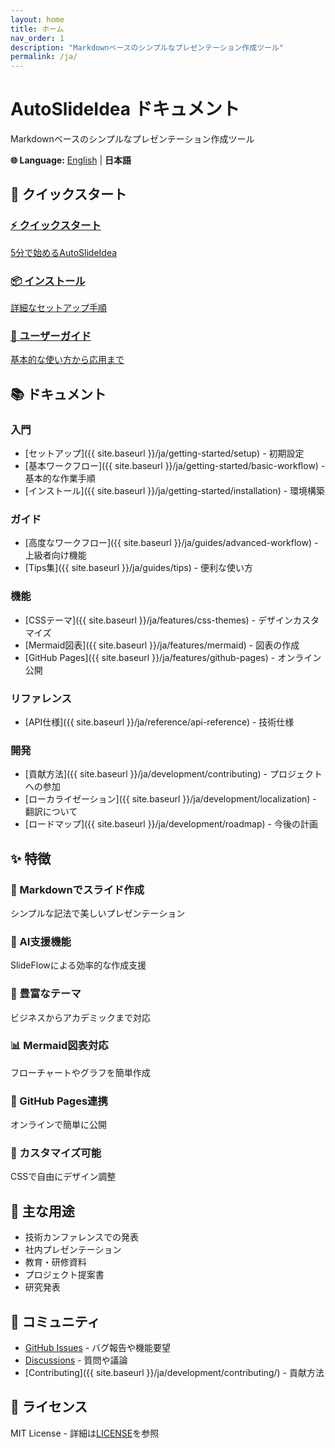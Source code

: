 ```yaml
---
layout: home
title: ホーム
nav_order: 1
description: "Markdownベースのシンプルなプレゼンテーション作成ツール"
permalink: /ja/
---
```


# AutoSlideIdea ドキュメント

Markdownベースのシンプルなプレゼンテーション作成ツール

<div class="language-banner">
  <p>
    <strong>🌐 Language:</strong> 
    <a href="{{ site.baseurl }}/">English</a> | 
    <strong>日本語</strong>
  </p>
</div>

## 🚀 クイックスタート

<div class="quick-start-cards">
  <a href="{{ site.baseurl }}/ja/quickstart/" class="card">
    <h3>⚡ クイックスタート</h3>
    <p>5分で始めるAutoSlideIdea</p>
  </a>
  
  <a href="{{ site.baseurl }}/ja/getting-started/installation" class="card">
    <h3>📦 インストール</h3>
    <p>詳細なセットアップ手順</p>
  </a>
  
  <a href="{{ site.baseurl }}/ja/user-guide/" class="card">
    <h3>📖 ユーザーガイド</h3>
    <p>基本的な使い方から応用まで</p>
  </a>
</div>

## 📚 ドキュメント

### 入門
- [セットアップ]({{ site.baseurl }}/ja/getting-started/setup) - 初期設定
- [基本ワークフロー]({{ site.baseurl }}/ja/getting-started/basic-workflow) - 基本的な作業手順
- [インストール]({{ site.baseurl }}/ja/getting-started/installation) - 環境構築

### ガイド
- [高度なワークフロー]({{ site.baseurl }}/ja/guides/advanced-workflow) - 上級者向け機能
- [Tips集]({{ site.baseurl }}/ja/guides/tips) - 便利な使い方

### 機能
- [CSSテーマ]({{ site.baseurl }}/ja/features/css-themes) - デザインカスタマイズ
- [Mermaid図表]({{ site.baseurl }}/ja/features/mermaid) - 図表の作成
- [GitHub Pages]({{ site.baseurl }}/ja/features/github-pages) - オンライン公開

### リファレンス
- [API仕様]({{ site.baseurl }}/ja/reference/api-reference) - 技術仕様

### 開発
- [貢献方法]({{ site.baseurl }}/ja/development/contributing) - プロジェクトへの参加
- [ローカライゼーション]({{ site.baseurl }}/ja/development/localization) - 翻訳について
- [ロードマップ]({{ site.baseurl }}/ja/development/roadmap) - 今後の計画

## ✨ 特徴

<div class="features-grid">
  <div class="feature-item">
    <h3>📝 Markdownでスライド作成</h3>
    <p>シンプルな記法で美しいプレゼンテーション</p>
  </div>
  
  <div class="feature-item">
    <h3>🤖 AI支援機能</h3>
    <p>SlideFlowによる効率的な作成支援</p>
  </div>
  
  <div class="feature-item">
    <h3>🎨 豊富なテーマ</h3>
    <p>ビジネスからアカデミックまで対応</p>
  </div>
  
  <div class="feature-item">
    <h3>📊 Mermaid図表対応</h3>
    <p>フローチャートやグラフを簡単作成</p>
  </div>
  
  <div class="feature-item">
    <h3>🚀 GitHub Pages連携</h3>
    <p>オンラインで簡単に公開</p>
  </div>
  
  <div class="feature-item">
    <h3>🔧 カスタマイズ可能</h3>
    <p>CSSで自由にデザイン調整</p>
  </div>
</div>

## 🎯 主な用途

- 技術カンファレンスでの発表
- 社内プレゼンテーション
- 教育・研修資料
- プロジェクト提案書
- 研究発表

## 🤝 コミュニティ

- [GitHub Issues](https://github.com/dobachi/AutoSlideIdea/issues) - バグ報告や機能要望
- [Discussions](https://github.com/dobachi/AutoSlideIdea/discussions) - 質問や議論
- [Contributing]({{ site.baseurl }}/ja/development/contributing/) - 貢献方法

## 📄 ライセンス

MIT License - 詳細は[LICENSE](https://github.com/dobachi/AutoSlideIdea/blob/main/LICENSE)を参照
